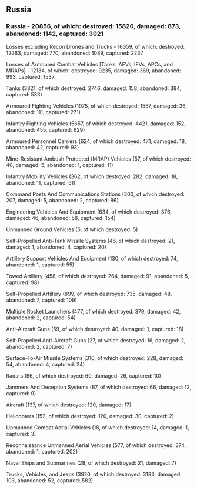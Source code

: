 
 
 ## Russia
 
 ### Russia - 20856, of which: destroyed: 15820, damaged: 873, abandoned: 1142, captured: 3021

 Losses excluding Recon Drones and Trucks - 16359, of which: destroyed: 12263, damaged: 770, abandoned: 1089, captured: 2237

 Losses of Armoured Combat Vehicles [Tanks, AFVs, IFVs, APCs, and MRAPs] - 12134, of which: destroyed: 9235, damaged: 369, abandoned: 993, captured: 1537

 

 

 Tanks (3821, of which destroyed: 2746, damaged: 158, abandoned: 384, captured: 533)

 Armoured Fighting Vehicles (1975, of which destroyed: 1557, damaged: 36, abandoned: 111, captured: 271)

 Infantry Fighting Vehicles (5657, of which destroyed: 4421, damaged: 152, abandoned: 455, captured: 629)

 Armoured Personnel Carriers (624, of which destroyed: 471, damaged: 18, abandoned: 42, captured: 93)

 Mine-Resistant Ambush Protected (MRAP) Vehicles (57, of which destroyed: 40, damaged: 5, abandoned: 1, captured: 11)

 Infantry Mobility Vehicles (362, of which destroyed: 282, damaged: 18, abandoned: 11, captured: 51)

 Command Posts And Communications Stations (300, of which destroyed: 207, damaged: 5, abandoned: 2, captured: 86)

 Engineering Vehicles And Equipment (634, of which destroyed: 376, damaged: 46, abandoned: 58, captured: 154)

 Unmanned Ground Vehicles (5, of which destroyed: 5)

 Self-Propelled Anti-Tank Missile Systems (46, of which destroyed: 21, damaged: 1, abandoned: 4, captured: 20)

 Artillery Support Vehicles And Equipment (130, of which destroyed: 74, abandoned: 1, captured: 55)

 Towed Artillery (458, of which destroyed: 264, damaged: 91, abandoned: 5, captured: 98)

 Self-Propelled Artillery (899, of which destroyed: 735, damaged: 48, abandoned: 7, captured: 109)

 Multiple Rocket Launchers (477, of which destroyed: 379, damaged: 42, abandoned: 2, captured: 54)

 Anti-Aircraft Guns (59, of which destroyed: 40, damaged: 1, captured: 18)

 Self-Propelled Anti-Aircraft Guns (27, of which destroyed: 16, damaged: 2, abandoned: 2, captured: 7)

 Surface-To-Air Missile Systems (310, of which destroyed: 228, damaged: 54, abandoned: 4, captured: 24)

 Radars (96, of which destroyed: 60, damaged: 26, captured: 10)

 Jammers And Deception Systems (87, of which destroyed: 66, damaged: 12, captured: 9)

 Aircraft (137, of which destroyed: 120, damaged: 17)

 Helicopters (152, of which destroyed: 120, damaged: 30, captured: 2)

 Unmanned Combat Aerial Vehicles (18, of which destroyed: 14, damaged: 1, captured: 3)

 Reconnaissance Unmanned Aerial Vehicles (577, of which destroyed: 374, abandoned: 1, captured: 202)

 Naval Ships and Submarines (28, of which destroyed: 21, damaged: 7)

 Trucks, Vehicles, and Jeeps (3920, of which destroyed: 3183, damaged: 103, abandoned: 52, captured: 582)

